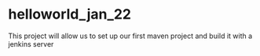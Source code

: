 # helloworld_jan_22
This project will allow us to set up our first maven project and build it with a jenkins server
